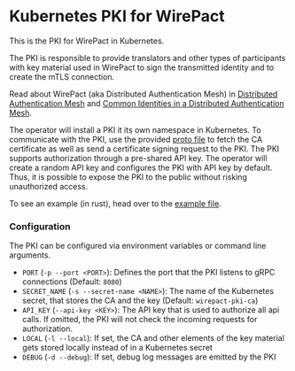# Kubernetes PKI for WirePact

This is the PKI for WirePact in Kubernetes.

The PKI is responsible to provide translators and other types of
participants with key material used in WirePact to sign
the transmitted identity and to create the mTLS connection.

Read about WirePact (aka Distributed Authentication Mesh) in
[Distributed Authentication Mesh](https://buehler.github.io/mse-project-thesis-1/report.pdf)
and [Common Identities in a Distributed Authentication Mesh](https://buehler.github.io/mse-project-thesis-2/report.pdf).

The operator will install a PKI it its own namespace in Kubernetes.
To communicate with the PKI, use the provided
[proto file](./proto/pki.proto)
to fetch the CA certificate as well as send a certificate signing
request to the PKI.
The PKI supports authorization through a pre-shared API key.
The operator will create a random API key and configures the PKI
with API key by default. Thus, it is possible to expose the PKI
to the public without risking unauthorized access.

To see an example (in rust), head over to the
[example file](./examples/send_csr.rs).

### Configuration

The PKI can be configured via environment variables or command line
arguments.

- `PORT` (`-p --port <PORT>`): Defines the port that the PKI listens
  to gRPC connections (Default: `8080`)
- `SECRET_NAME` (`-s --secret-name <NAME>`): The name of the Kubernetes
  secret, that stores the CA and the key (Default: `wirepact-pki-ca`)
- `API_KEY` (`--api-key <KEY>`): The API key that is used to authorize all api calls.
  If omitted, the PKI will not check the incoming requests for authorization.
- `LOCAL` (`-l --local`): If set, the CA and
  other elements of the key material gets
  stored locally instead of in a Kubernetes secret
- `DEBUG` (`-d --debug`): If set, debug log messages are emitted
  by the PKI
